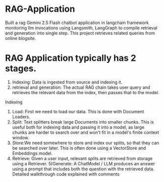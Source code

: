 # RAG-Application
Built a rag Gemini 2.5 Flash chatbot application in langchain framework monitoring llm invocations using Langsmith, LangGraph to compile retrieval and generation into single step. This project retrieves related queries from online blogsite.

# RAG Application typically has 2 stages.
1) Indexing: Data is ingested from source and indexing it.
2) retrieval and generation: The actual RAG chain takes user query and retrieves the relevant data from the index, then passes that to the model.

Indexing
1) Load: First we need to load our data. This is done with Document Loaders.
2) Split: Text splitters break large Documents into smaller chunks. This is useful both for indexing data and passing it into a model, as large chunks are harder to search over and won't fit in a model's finite context window.
3) Store:We need somewhere to store and index our splits, so that they can be searched over later. This is often done using a VectorStore and Embeddings model.
4) Retrieve: Given a user input, relevant splits are retrieved from storage using a Retriever.
5)Generate: A ChatModel / LLM produces an answer using a prompt that includes both the question with the retrieved data.
Detailed walkthrough code explained with comments
